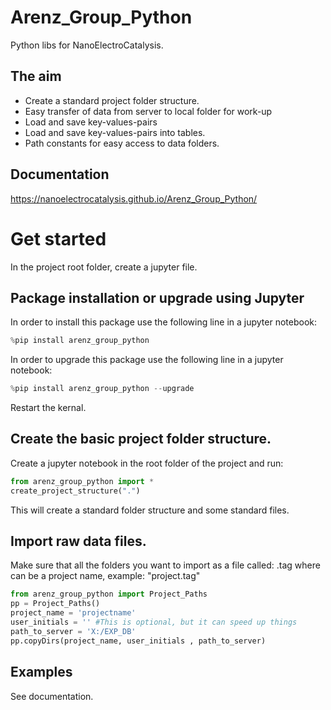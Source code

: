 # Arenz_Group_Python
Python libs for NanoElectroCatalysis.

## The aim
 - Create a standard project folder structure.
 - Easy transfer of data from server to local folder for work-up
 - Load and save key-values-pairs
 - Load and save key-values-pairs into tables.
 - Path constants for easy access to data folders.




## Documentation

https://nanoelectrocatalysis.github.io/Arenz_Group_Python/

# Get started
In the project root folder, create a jupyter file.

## Package installation or upgrade using Jupyter

In order to install this package use the following line in a jupyter notebook: 
```python
%pip install arenz_group_python
```
In order to upgrade this package use the following line in a jupyter notebook: 

```python
%pip install arenz_group_python --upgrade
```

Restart the kernal.

## Create the basic project folder structure.

Create a jupyter notebook in the root folder of the project and run:
```python
from arenz_group_python import *
create_project_structure(".")
```
This will create a standard folder structure and some standard files.


## Import raw data files.
Make sure that all the folders you want to import as a file called:
<IDENTIFYIER>.tag 
where <IDENTIFYIER> can be a project name, example: "project.tag"

```python
from arenz_group_python import Project_Paths
pp = Project_Paths()
project_name = 'projectname'
user_initials = '' #This is optional, but it can speed up things
path_to_server = 'X:/EXP_DB'
pp.copyDirs(project_name, user_initials , path_to_server)
```

## Examples
See documentation.
